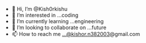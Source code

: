 - 👋 Hi, I’m @Kish0rkishu
- 👀 I’m interested in ...coding
- 🌱 I’m currently learning ...engineering
- 💞️ I’m looking to collaborate on ...future
- 📫 How to reach me ...@kishor.n382003@gmail.com

<!---
Kish0rkishu/Kish0rkishu is a ✨ special ✨ repository because its `README.md` (this file) appears on your GitHub profile.
You can click the Preview link to take a look at your changes.
--->
